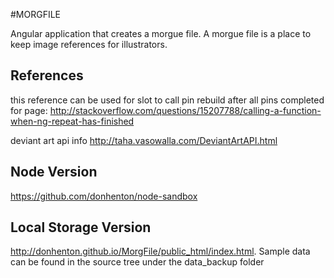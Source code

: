 #MORGFILE


Angular application that creates a morgue file. A morgue file is a place to 
keep image references for illustrators.


## References
this reference can be used for slot to call pin rebuild after all pins
completed for page:
http://stackoverflow.com/questions/15207788/calling-a-function-when-ng-repeat-has-finished


deviant art api info
http://taha.vasowalla.com/DeviantArtAPI.html

## Node Version
https://github.com/donhenton/node-sandbox

## Local Storage Version
http://donhenton.github.io/MorgFile/public_html/index.html.
Sample data can be found in the source tree under the data_backup folder
